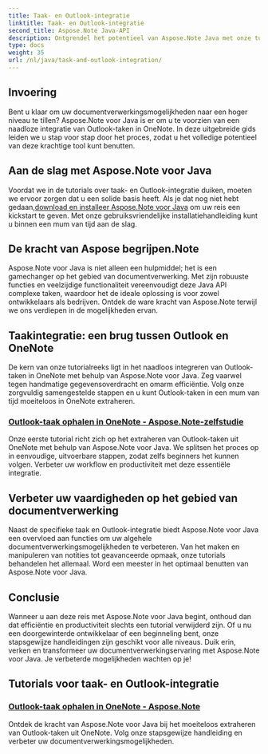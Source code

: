 ```yaml
---
title: Taak- en Outlook-integratie
linktitle: Taak- en Outlook-integratie
second_title: Aspose.Note Java-API
description: Ontgrendel het potentieel van Aspose.Note Java met onze tutorials over het integreren van Outlook-taken in OneNote. Verbeter uw vaardigheden op het gebied van documentverwerking met onze tutorials.
type: docs
weight: 35
url: /nl/java/task-and-outlook-integration/
---
```


## Invoering

Bent u klaar om uw documentverwerkingsmogelijkheden naar een hoger niveau te tillen? Aspose.Note voor Java is er om u te voorzien van een naadloze integratie van Outlook-taken in OneNote. In deze uitgebreide gids leiden we u stap voor stap door het proces, zodat u het volledige potentieel van deze krachtige tool kunt benutten.

## Aan de slag met Aspose.Note voor Java

 Voordat we in de tutorials over taak- en Outlook-integratie duiken, moeten we ervoor zorgen dat u een solide basis heeft. Als je dat nog niet hebt gedaan,[download en installeer Aspose.Note voor Java](https://releases.aspose.com/note/java/) om uw reis een kickstart te geven. Met onze gebruiksvriendelijke installatiehandleiding kunt u binnen een mum van tijd aan de slag.

## De kracht van Aspose begrijpen.Note

Aspose.Note voor Java is niet alleen een hulpmiddel; het is een gamechanger op het gebied van documentverwerking. Met zijn robuuste functies en veelzijdige functionaliteit vereenvoudigt deze Java API complexe taken, waardoor het de ideale oplossing is voor zowel ontwikkelaars als bedrijven. Ontdek de ware kracht van Aspose.Note terwijl we ons verdiepen in de mogelijkheden ervan.

## Taakintegratie: een brug tussen Outlook en OneNote

De kern van onze tutorialreeks ligt in het naadloos integreren van Outlook-taken in OneNote met behulp van Aspose.Note voor Java. Zeg vaarwel tegen handmatige gegevensoverdracht en omarm efficiëntie. Volg onze zorgvuldig samengestelde stappen en u kunt Outlook-taken in een mum van tijd moeiteloos in OneNote extraheren.

### [Outlook-taak ophalen in OneNote - Aspose.Note-zelfstudie](./get-outlook-task/)

Onze eerste tutorial richt zich op het extraheren van Outlook-taken uit OneNote met behulp van Aspose.Note voor Java. We splitsen het proces op in eenvoudige, uitvoerbare stappen, zodat zelfs beginners het kunnen volgen. Verbeter uw workflow en productiviteit met deze essentiële integratie.

## Verbeter uw vaardigheden op het gebied van documentverwerking

Naast de specifieke taak en Outlook-integratie biedt Aspose.Note voor Java een overvloed aan functies om uw algehele documentverwerkingsmogelijkheden te verbeteren. Van het maken en manipuleren van notities tot geavanceerde opmaak, onze tutorials behandelen het allemaal. Word een meester in het optimaal benutten van Aspose.Note voor Java.

## Conclusie

Wanneer u aan deze reis met Aspose.Note voor Java begint, onthoud dan dat efficiëntie en productiviteit slechts een tutorial verwijderd zijn. Of u nu een doorgewinterde ontwikkelaar of een beginneling bent, onze stapsgewijze handleidingen zijn geschikt voor alle niveaus. Duik erin, verken en transformeer uw documentverwerkingservaring met Aspose.Note voor Java. Je verbeterde mogelijkheden wachten op je!
## Tutorials voor taak- en Outlook-integratie
### [Outlook-taak ophalen in OneNote - Aspose.Note](./get-outlook-task/)
Ontdek de kracht van Aspose.Note voor Java bij het moeiteloos extraheren van Outlook-taken uit OneNote. Volg onze stapsgewijze handleiding en verbeter uw documentverwerkingsmogelijkheden.
